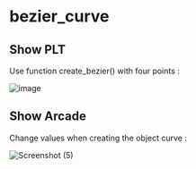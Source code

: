 # bezier_curve
## Show PLT
Use function create_bezier() with four points :

![image](https://user-images.githubusercontent.com/113209819/201498326-513ba7b8-eb7a-4a62-9134-31f7e802b86b.png)
## Show Arcade
Change values when creating the object curve :

![Screenshot (5)](https://user-images.githubusercontent.com/113209819/201498459-edde74c0-7a25-41eb-bcda-4ac29e320fbd.png)
